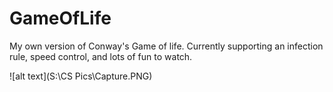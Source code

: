 # GameOfLife
My own version of Conway's Game of life.  Currently supporting an infection rule, speed control, and lots of fun to watch.


![alt text](S:\CS Pics\Capture.PNG)
